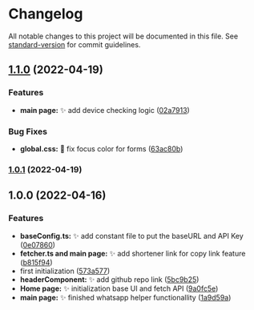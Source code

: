 # Changelog

All notable changes to this project will be documented in this file. See [standard-version](https://github.com/conventional-changelog/standard-version) for commit guidelines.

## [1.1.0](https://github.com/yehezkielgunawan/wa-helper/compare/v1.0.1...v1.1.0) (2022-04-19)

### Features

- **main page:** :sparkles: add device checking logic ([02a7913](https://github.com/yehezkielgunawan/wa-helper/commit/02a7913b7f4c4fd0913da4c261cf5d382f31ba33))

### Bug Fixes

- **global.css:** :lipstick: fix focus color for forms ([63ac80b](https://github.com/yehezkielgunawan/wa-helper/commit/63ac80b15925003a4a042055f1f2beb2606ed8bc))

### [1.0.1](https://github.com/yehezkielgunawan/wa-helper/compare/v1.0.0...v1.0.1) (2022-04-19)

## 1.0.0 (2022-04-16)

### Features

- **baseConfig.ts:** :sparkles: add constant file to put the baseURL and API Key ([0e07860](https://github.com/yehezkielgunawan/wa-helper/commit/0e07860a8f31b291d75bdcf7c57274513ee454b2))
- **fetcher.ts and main page:** :sparkles: add shortener link for copy link feature ([b815f94](https://github.com/yehezkielgunawan/wa-helper/commit/b815f94fe72db0af43dd84b6d40f36fe1ecf028d))
- first initialization ([573a577](https://github.com/yehezkielgunawan/wa-helper/commit/573a577237f3b7d154c354f3c2b3311f66f0fd74))
- **headerComponent:** :sparkles: add github repo link ([5bc9b25](https://github.com/yehezkielgunawan/wa-helper/commit/5bc9b25ca694f6c425d2944b2d81ae52fe86e124))
- **Home page:** :sparkles: initialization base UI and fetch API ([9a0fc5e](https://github.com/yehezkielgunawan/wa-helper/commit/9a0fc5e51c1d6160c75562de16273e7bcf0ac15f))
- **main page:** :sparkles: finished whatsapp helper functionallity ([1a9d59a](https://github.com/yehezkielgunawan/wa-helper/commit/1a9d59a1754c8a969bbcd3c45738737d99644055))
